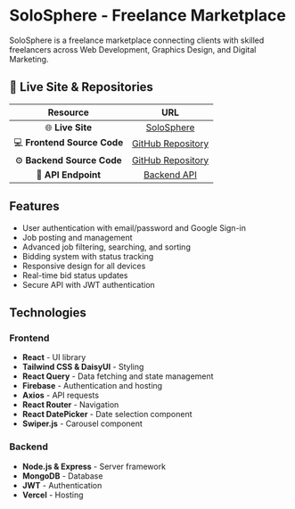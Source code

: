 # SoloSphere - Freelance Marketplace

SoloSphere is a freelance marketplace connecting clients with skilled freelancers across Web Development, Graphics Design, and Digital Marketing.

## 🔗 Live Site & Repositories
<div align="center">

| **Resource** | **URL** |
|:------------:|:-------:|
| 🌐 **Live Site** | [SoloSphere](https://solosphere-eee5c.web.app) |
| 💻 **Frontend Source Code** | [GitHub Repository](https://github.com/Redoan-Hasan/SoloSphere-Client) |
| ⚙️ **Backend Source Code** | [GitHub Repository](https://github.com/Redoan-Hasan/SoloSphere-Server) |
| 🚀 **API Endpoint** | [Backend API](https://solosphere-server-delta.vercel.app) |

</div>

## Features
- User authentication with email/password and Google Sign-in
- Job posting and management
- Advanced job filtering, searching, and sorting
- Bidding system with status tracking
- Responsive design for all devices
- Real-time bid status updates
- Secure API with JWT authentication

## Technologies
### Frontend
- **React** - UI library
- **Tailwind CSS & DaisyUI** - Styling
- **React Query** - Data fetching and state management
- **Firebase** - Authentication and hosting
- **Axios** - API requests
- **React Router** - Navigation
- **React DatePicker** - Date selection component
- **Swiper.js** - Carousel component

### Backend
- **Node.js & Express** - Server framework
- **MongoDB** - Database
- **JWT** - Authentication
- **Vercel** - Hosting
